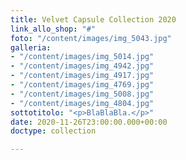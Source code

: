 ```yaml
---
title: Velvet Capsule Collection 2020
link_allo_shop: "#"
foto: "/content/images/img_5043.jpg"
galleria:
- "/content/images/img_5014.jpg"
- "/content/images/img_4942.jpg"
- "/content/images/img_4917.jpg"
- "/content/images/img_4769.jpg"
- "/content/images/img_5008.jpg"
- "/content/images/img_4804.jpg"
sottotitolo: "<p>BlaBlaBla.</p>"
date: 2020-11-26T23:00:00.000+00:00
doctype: collection

---
```

